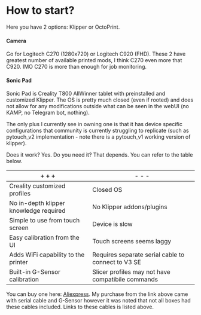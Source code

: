 # How to start?

Here you have 2 options: Klipper or OctoPrint.

#### Camera

Go for Logitech C270 (1280x720) or Logitech C920 (FHD). These 2 have greatest number of available printed mods, I think C270 even more that C920. IMO C270 is more than enough for job monitoring.

#### Sonic Pad

Sonic Pad is Creality T800 AllWinner tablet with preinstalled and customized Klipper. The OS is pretty much closed (even if rooted) and does not allow for any modifications outside what can be seen in the webUI (no KAMP, no Telegram bot, nothing).

The only plus I currently see in owning one is that it has device specific configurations that community is currently struggling to replicate (such as pytouch\_v2 implementation - note there is a pytouch\_v1 working version of klipper).

Does it work? Yes. Do you need it? That depends. You can refer to the table below.

| + + +                                  | - - -                                              |
| -------------------------------------- | -------------------------------------------------- |
| Creality customized profiles           | Closed OS                                          |
| No in-depth klipper knowledge required | No Klipper addons/plugins                          |
| Simple to use from touch screen        | Device is slow                                     |
| Easy calibration from the UI           | Touch screens seems laggy                          |
| Adds WiFi capability to the printer    | Requires separate serial cable to connect to V3 SE |
| Built-in G-Sensor calibration          | Slicer profiles may not have compatibile commands  |

You can buy one here: [Aliexpress](https://www.aliexpress.com/item/1005005573923853.html). My purchase from the link above came with serial cable and G-Sensor however it was noted that not all boxes had these cables included. Links to these cables is listed above.
